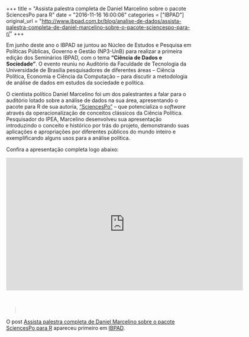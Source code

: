+++
title = "Assista palestra completa de Daniel Marcelino sobre o pacote SciencesPo para R"
date = "2016-11-16 16:00:06"
categories = ["IBPAD"]
original_url = "http://www.ibpad.com.br/blog/analise-de-dados/assista-palestra-completa-de-daniel-marcelino-sobre-o-pacote-sciencespo-para-r/"
+++

<p>
Em junho deste ano o IBPAD se juntou ao Núcleo de Estudos e Pesquisa em
Políticas Públicas, Governo e Gestão (NP3-UnB) para realizar a primeira
edição dos Seminários IBPAD, com o tema <strong>“Ciência de Dados e
Sociedade”</strong>. O evento reuniu no Auditório da Faculdade de
Tecnologia da Universidade de Brasília pesquisadores de diferentes áreas
– Ciência Política, Economia e Ciência da Computação – para discutir a
metodologia de análise de dados em estudos da sociedade e política.
</p>
<p>
O cientista político Daniel Marcelino foi um dos palestrantes a falar
para o auditório lotado sobre a análise de dados na sua área,
apresentando o pacote para R de sua autoria,
<a href="https://cran.r-project.org/web/packages/SciencesPo/index.html" target="_blank">“SciencesPo”</a>
– que potencializa o <em>software</em> através da operacionalização de
conceitos clássicos da Ciência Política. Pesquisador do IPEA, Marcelino
desenvolveu sua apresentação introduzindo o conceito e histórico por
trás do projeto, demonstrando suas aplicações e apropriações por
diferentes públicos do mundo inteiro e exemplificando alguns usos para a
análise política.
</p>
<p>
Confira a apresentação completa logo abaixo:
</p>
<p>
<iframe src="https://www.youtube.com/embed/oCYWNQ6e4LQ?rel=0" width="640" height="360" frameborder="0" allowfullscreen="allowfullscreen">
</iframe>
</p>
<p>
 
</p>
<blockquote>
<p>
 
</p>
</blockquote>
<p>
O post
<a rel="nofollow" href="http://www.ibpad.com.br/blog/analise-de-dados/assista-palestra-completa-de-daniel-marcelino-sobre-o-pacote-sciencespo-para-r/">Assista
palestra completa de Daniel Marcelino sobre o pacote SciencesPo para
R</a> apareceu primeiro em
<a rel="nofollow" href="http://www.ibpad.com.br">IBPAD</a>.
</p>

